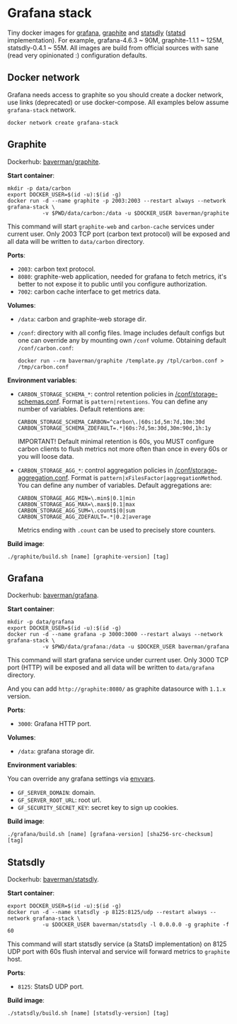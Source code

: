# Grafana stack

Tiny docker images for [grafana], [graphite] and [statsdly] \([statsd] implementation\).
For example, grafana-4.6.3 ~ 90M, graphite-1.1.1 ~ 125M, statsdly-0.4.1 ~ 55M.
All images are build from official sources with sane (read very opinionated :) configuration defaults.

[grafana]: https://grafana.com/
[graphite]: https://graphiteapp.org/
[statsdly]: https://github.com/baverman/statsdly
[statsd]: https://github.com/etsy/statsd


## Docker network

Grafana needs access to graphite so you should create a docker network, use
links (deprecated) or use docker-compose. All examples below assume
`grafana-stack` network.

    docker network create grafana-stack


## Graphite

Dockerhub: [baverman/graphite](https://hub.docker.com/r/baverman/graphite/tags/).

**Start container**:

    mkdir -p data/carbon
    export DOCKER_USER=$(id -u):$(id -g)
    docker run -d --name graphite -p 2003:2003 --restart always --network grafana-stack \
               -v $PWD/data/carbon:/data -u $DOCKER_USER baverman/graphite

This command will start `graphite-web` and `carbon-cache` services under
current user. Only 2003 TCP port (carbon text protocol) will be exposed and all
data will be written to `data/carbon` directory.

**Ports**:

* `2003`: carbon text protocol.
* `8080`: graphite-web application, needed for grafana to fetch metrics, it's
  better to not expose it to public until you configure authorization.
* `7002`: carbon cache interface to get metrics data.

**Volumes**:

* `/data`: carbon and graphite-web storage dir.
* `/conf`: directory with all config files. Image includes
  default configs but one can override any by mounting own `/conf` volume.
  Obtaining default `/conf/carbon.conf`:

      docker run --rm baverman/graphite /template.py /tpl/carbon.conf > /tmp/carbon.conf

**Environment variables**:

* `CARBON_STORAGE_SCHEMA_*`: control retention policies in [/conf/storage-schemas.conf].
  Format is `pattern|retentions`. You can define any number of variables.
  Default retentions are:

      CARBON_STORAGE_SCHEMA_CARBON=^carbon\.|60s:1d,5m:7d,10m:30d
      CARBON_STORAGE_SCHEMA_ZDEFAULT=.*|60s:7d,5m:30d,30m:90d,1h:1y

  IMPORTANT! Default minimal retention is 60s, you MUST configure carbon clients to
  flush metrics not more often than once in every 60s or you will loose data.

* `CARBON_STORAGE_AGG_*`: control aggregation policies in [/conf/storage-aggregation.conf].
  Format is `pattern|xFilesFactor|aggregationMethod`. You can define any number of variables.
  Default aggregations are:

      CARBON_STORAGE_AGG_MIN=\.min$|0.1|min
      CARBON_STORAGE_AGG_MAX=\.max$|0.1|max
      CARBON_STORAGE_AGG_SUM=\.count$|0|sum
      CARBON_STORAGE_AGG_ZDEFAULT=.*|0.2|average

  Metrics ending with `.count` can be used to precisely store counters.

**Build image**:

    ./graphite/build.sh [name] [graphite-version] [tag]

[/conf/storage-schemas.conf]: http://graphite.readthedocs.io/en/latest/config-carbon.html#storage-schemas-conf
[/conf/storage-aggregation.conf]: http://graphite.readthedocs.io/en/latest/config-carbon.html#storage-aggregation-conf


## Grafana

Dockerhub: [baverman/grafana](https://hub.docker.com/r/baverman/grafana/tags/).

**Start container**:

    mkdir -p data/grafana
    export DOCKER_USER=$(id -u):$(id -g)
    docker run -d --name grafana -p 3000:3000 --restart always --network grafana-stack \
               -v $PWD/data/grafana:/data -u $DOCKER_USER baverman/grafana

This command will start grafana service under current user. Only 3000 TCP port
(HTTP) will be exposed and all data will be written to `data/grafana`
directory.

And you can add `http://graphite:8080/` as graphite datasource with `1.1.x` version.

**Ports**:

* `3000`: Grafana HTTP port.

**Volumes**:

* `/data`: grafana storage dir.

**Environment variables**:

You can override any grafana settings via
[envvars](http://docs.grafana.org/installation/configuration/#using-environment-variables).

* `GF_SERVER_DOMAIN`: domain.
* `GF_SERVER_ROOT_URL`: root url.
* `GF_SECURITY_SECRET_KEY`: secret key to sign up cookies.

**Build image**:

    ./grafana/build.sh [name] [grafana-version] [sha256-src-checksum] [tag]


## Statsdly

Dockerhub: [baverman/statsdly](https://hub.docker.com/r/baverman/statsdly/tags/).

**Start container**:

    export DOCKER_USER=$(id -u):$(id -g)
    docker run -d --name statsdly -p 8125:8125/udp --restart always --network grafana-stack \
               -u $DOCKER_USER baverman/statsdly -l 0.0.0.0 -g graphite -f 60

This command will start statsdly service (a StatsD implementation) on 8125 UDP
port with 60s flush interval and service will forward metrics to `graphite`
host.

**Ports**:

* `8125`: StatsD UDP port.

**Build image**:

    ./statsdly/build.sh [name] [statsdly-version] [tag]
